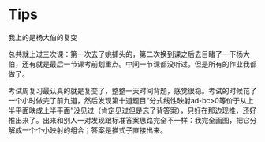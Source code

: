 # Tips

我上的是杨大伯的复变

总共就上过三次课：第一次去了姚捕头的，第二次换到课之后去目睹了一下杨大伯，还有就是最后一节课考前划重点。中间一节课都没听过。但是所有的作业我都做了。

考试周复习最认真的就是复变了，整整一天时间背题，感觉很稳。考试的时候花了一个小时做完了前九道，然后发现第十道题目“分式线性映射ad-bc>0等价于从上半平面映成上半平面”没见过（肯定见过但是忘了背答案），只好在那边现推，还好推出来了。出来和别人一对发现跟标准答案思路完全不一样：我完全画图，把它分解成一个个小映射的组合；答案是推式子直接出来。
